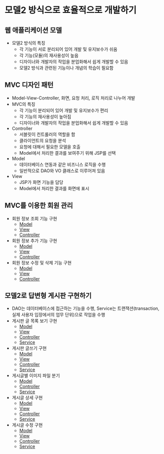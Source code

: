 # 모델2 방식으로 효율적으로 개발하기

## 웹 애플리케이션 모델

- 모델2 방식의 특징
  - 각 기능이 서로 분리되어 있어 개발 및 유지보수가 쉬움
  - 각 기능(모듈)의 재사용성이 높음
  - 디자이너와 개발자의 작업을 분업화해서 쉽게 개발할 수 있음
  - 모델2 방식과 관련된 기능이나 개념의 학습이 필요함

## MVC 디자인 패턴

- Model-View-Controller, 화면, 요청 처리, 로직 처리로 나누어 개발
- MVC의 특징
  - 각 기능이 분리되어 있어 개발 및 유지보수가 편리
  - 각 기능의 재사용성이 높아짐
  - 디자이너와 개발자의 작업을 분업화해서 쉽게 개발할 수 있음
- Controller
  - 서블릿이 컨트롤러의 역할을 함
  - 클라이언트의 요청을 분석
  - 요청에 대해서 필요한 모델을 호출
  - Model에서 처리한 결과를 보여주기 위해 JSP를 선택
- Model
  - 데이터베이스 연동과 같은 비즈니스 로직을 수행
  - 일반적으로 DAO와 VO 클래스로 이루어져 있음
- View
  - JSP가 화면 기능을 담당
  - Model에서 처리한 결과를 화면에 표시

## MVC를 이용한 회원 관리

- 회원 정보 조회 기능 구현
  - [Model](chapter17/pro17/src/sec01/ex01/MemberDAO.java)
  - [View](chapter17/pro17/web/test01/listMembers.jsp)
  - [Controller](chapter17/pro17/src/sec01/ex01/MemberController.java)
- 회원 정보 추가 기능 구현
  - [Model](chapter17/pro17/src/sec02/ex01/MemberDAO.java)
  - [View](chapter17/pro17/web/test02/memberForm.jsp)
  - [Controller](chapter17/pro17/src/sec02/ex01/MemberController.java)
- 회원 정보 수정 및 삭제 기능 구현
  - [Model](chapter17/pro17/src/sec02/ex02/MemberDAO.java)
  - [View](chapter17/pro17/web/test03/modMemberForm.jsp)
  - [Controller](chapter17/pro17/src/sec02/ex02/MemberController.java)

## 모델2로 답변형 게시판 구현하기

- DAO는 데이터베이스에 접근하는 기능을 수행, Service는 트랜잭션(transaction, 실제 사용자 입장에서의 업무 단위)으로 작업을 수행
- 게시판 글 목록 보기 구현
  - [Model](chapter17/pro17/src/sec03/brd01/BoardDAO.java)
  - [View](chapter17/pro17/web/board01/listArticles.jsp)
  - [Controller](chapter17/pro17/src/sec03/brd01/BoardController.java)
  - [Service](chapter17/pro17/src/sec03/brd01/BoardService.java)
- 게시판 글쓰기 구현
  - [Model](chapter17/pro17/src/sec03/brd02/BoardDAO.java)
  - [View](chapter17/pro17/web/board02/articleForm.jsp)
  - [Controller](chapter17/pro17/src/sec03/brd02/BoardController.java)
  - [Service](chapter17/pro17/src/sec03/brd02/BoardService.java)
- 게시글별 이미지 파일 분기
  - [Model](chapter17/pro17/src/sec03/brd03/BoardDAO.java)
  - [Controller](chapter17/pro17/src/sec03/brd03/BoardController.java)
  - [Service](chapter17/pro17/src/sec03/brd03/BoardService.java)
- 게시글 상세 구현
  - [Model](chapter17/pro17/src/sec03/brd04/BoardDAO.java)
  - [View](chapter17/pro17/web/board03/viewArticle.jsp)
  - [Controller](chapter17/pro17/src/sec03/brd04/BoardController.java)
  - [Service](chapter17/pro17/src/sec03/brd04/BoardService.java)
- 게시글 수정 구현
  - [Model](chapter17/pro17/src/sec03/brd05/BoardDAO.java)
  - [View](chapter17/pro17/web/board04/viewArticle.jsp)
  - [Controller](chapter17/pro17/src/sec03/brd05/BoardController.java)
  - [Service](chapter17/pro17/src/sec03/brd05/BoardService.java)
